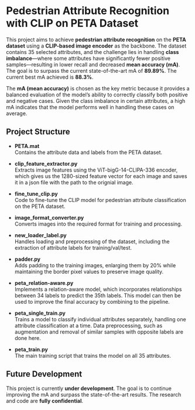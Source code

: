 # Pedestrian Attribute Recognition with CLIP on PETA Dataset

This project aims to achieve **pedestrian attribute recognition** on the **PETA dataset** using a **CLIP-based image encoder** as the backbone. The dataset contains 35 selected attributes, and the challenge lies in handling **class imbalance**—where some attributes have significantly fewer positive samples—resulting in lower recall and decreased **mean accuracy (mA)**. The goal is to surpass the current state-of-the-art mA of **89.89%**. The current best mA achieved is **88.3%**.

The **mA (mean accuracy)** is chosen as the key metric because it provides a balanced evaluation of the model’s ability to correctly classify both positive and negative cases. Given the class imbalance in certain attributes, a high mA indicates that the model performs well in handling these cases on average.

## Project Structure

- **PETA.mat**  
  Contains the attribute data and labels from the PETA dataset.

- **clip_feature_extractor.py**  
  Extracts image features using the ViT-bigG-14-CLIPA-336 encoder, which gives us the 1280-sized feature vector for each image and saves it in a json file with the path to the orignial image.

- **fine_tune_clip.py**  
  Code to fine-tune the CLIP model for pedestrian attribute classification on the PETA dataset.

- **image_format_converter.py**  
  Converts images into the required format for training and processing.

- **new_loader_label.py**  
  Handles loading and preprocessing of the dataset, including the extraction of attribute labels for training/val/test.

- **padder.py**  
  Adds padding to the training images, enlarging them by 20% while maintaining the border pixel values to preserve image quality.

- **peta_relation-aware.py**  
  Implements a relation-aware model, which incorporates relationships between 34 labels to predict the 35th labels. This model can then be used to improve the final accuracy by combining to the pipeline.

- **peta_single_train.py**  
  Trains a model to classify individual attributes separately, handling one attribute classification at a time. Data preprocessing, such as augmentation and removal of similar samples with opposite labels are done here.

- **peta_train.py**  
  The main training script that trains the model on all 35 attributes.

## Future Development
This project is currently **under development**. The goal is to continue improving the mA and surpass the state-of-the-art results. The research and code are **fully confidential**.

